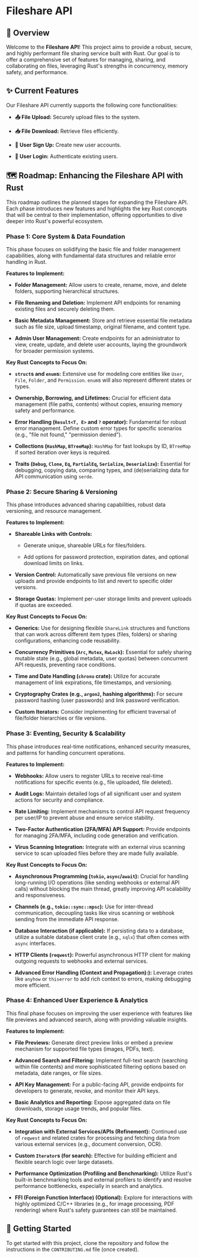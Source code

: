 # Fileshare API

## 🚀 Overview

Welcome to the **Fileshare API**! This project aims to provide a robust, secure, and highly performant file sharing service built with Rust. Our goal is to offer a comprehensive set of features for managing, sharing, and collaborating on files, leveraging Rust's strengths in concurrency, memory safety, and performance.

## ✨ Current Features

Our Fileshare API currently supports the following core functionalities:

* **📤 File Upload:** Securely upload files to the system.

* **📥 File Download:** Retrieve files efficiently.

* **📝 User Sign Up:** Create new user accounts.

* **🔑 User Login:** Authenticate existing users.

## 🗺️ Roadmap: Enhancing the Fileshare API with Rust

This roadmap outlines the planned stages for expanding the Fileshare API. Each phase introduces new features and highlights the key Rust concepts that will be central to their implementation, offering opportunities to dive deeper into Rust's powerful ecosystem.

### Phase 1: Core System & Data Foundation

This phase focuses on solidifying the basic file and folder management capabilities, along with fundamental data structures and reliable error handling in Rust.

**Features to Implement:**

* **Folder Management:** Allow users to create, rename, move, and delete folders, supporting hierarchical structures.

* **File Renaming and Deletion:** Implement API endpoints for renaming existing files and securely deleting them.

* **Basic Metadata Management:** Store and retrieve essential file metadata such as file size, upload timestamp, original filename, and content type.

* **Admin User Management:** Create endpoints for an administrator to view, create, update, and delete user accounts, laying the groundwork for broader permission systems.

**Key Rust Concepts to Focus On:**

* **`struct`s and `enum`s:** Extensive use for modeling core entities like `User`, `File`, `Folder`, and `Permission`. `enum`s will also represent different states or types.

* **Ownership, Borrowing, and Lifetimes:** Crucial for efficient data management (file paths, contents) without copies, ensuring memory safety and performance.

* **Error Handling (`Result<T, E>` and `?` operator):** Fundamental for robust error management. Define custom error types for specific scenarios (e.g., "file not found," "permission denied").

* **Collections (`HashMap`, `BTreeMap`):** `HashMap` for fast lookups by ID, `BTreeMap` if sorted iteration over keys is required.

* **Traits (`Debug`, `Clone`, `Eq`, `PartialEq`, `Serialize`, `Deserialize`):** Essential for debugging, copying data, comparing types, and (de)serializing data for API communication using `serde`.

### Phase 2: Secure Sharing & Versioning

This phase introduces advanced sharing capabilities, robust data versioning, and resource management.

**Features to Implement:**

* **Shareable Links with Controls:**

    * Generate unique, shareable URLs for files/folders.

    * Add options for password protection, expiration dates, and optional download limits on links.

* **Version Control:** Automatically save previous file versions on new uploads and provide endpoints to list and revert to specific older versions.

* **Storage Quotas:** Implement per-user storage limits and prevent uploads if quotas are exceeded.

**Key Rust Concepts to Focus On:**

* **Generics:** Use for designing flexible `ShareLink` structures and functions that can work across different item types (files, folders) or sharing configurations, enhancing code reusability.

* **Concurrency Primitives (`Arc`, `Mutex`, `RwLock`):** Essential for safely sharing mutable state (e.g., global metadata, user quotas) between concurrent API requests, preventing race conditions.

* **Time and Date Handling (`chrono` crate):** Utilize for accurate management of link expirations, file timestamps, and versioning.

* **Cryptography Crates (e.g., `argon2`, hashing algorithms):** For secure password hashing (user passwords) and link password verification.

* **Custom Iterators:** Consider implementing for efficient traversal of file/folder hierarchies or file versions.

### Phase 3: Eventing, Security & Scalability

This phase introduces real-time notifications, enhanced security measures, and patterns for handling concurrent operations.

**Features to Implement:**

* **Webhooks:** Allow users to register URLs to receive real-time notifications for specific events (e.g., file uploaded, file deleted).

* **Audit Logs:** Maintain detailed logs of all significant user and system actions for security and compliance.

* **Rate Limiting:** Implement mechanisms to control API request frequency per user/IP to prevent abuse and ensure service stability.

* **Two-Factor Authentication (2FA/MFA) API Support:** Provide endpoints for managing 2FA/MFA, including code generation and verification.

* **Virus Scanning Integration:** Integrate with an external virus scanning service to scan uploaded files before they are made fully available.

**Key Rust Concepts to Focus On:**

* **Asynchronous Programming (`tokio`, `async`/`await`):** Crucial for handling long-running I/O operations (like sending webhooks or external API calls) without blocking the main thread, greatly improving API scalability and responsiveness.

* **Channels (e.g., `tokio::sync::mpsc`):** Use for inter-thread communication, decoupling tasks like virus scanning or webhook sending from the immediate API response.

* **Database Interaction (if applicable):** If persisting data to a database, utilize a suitable database client crate (e.g., `sqlx`) that often comes with `async` interfaces.

* **HTTP Clients (`reqwest`):** Powerful asynchronous HTTP client for making outgoing requests to webhooks and external services.

* **Advanced Error Handling (Context and Propagation):):** Leverage crates like `anyhow` or `thiserror` to add rich context to errors, making debugging more efficient.

### Phase 4: Enhanced User Experience & Analytics

This final phase focuses on improving the user experience with features like file previews and advanced search, along with providing valuable insights.

**Features to Implement:**

* **File Previews:** Generate direct preview links or embed a preview mechanism for supported file types (images, PDFs, text).

* **Advanced Search and Filtering:** Implement full-text search (searching within file contents) and more sophisticated filtering options based on metadata, date ranges, or file sizes.

* **API Key Management:** For a public-facing API, provide endpoints for developers to generate, revoke, and monitor their API keys.

* **Basic Analytics and Reporting:** Expose aggregated data on file downloads, storage usage trends, and popular files.

**Key Rust Concepts to Focus On:**

* **Integration with External Services/APIs (Refinement):** Continued use of `reqwest` and related crates for processing and fetching data from various external services (e.g., document conversion, OCR).

* **Custom `Iterator`s (for search):** Effective for building efficient and flexible search logic over large datasets.

* **Performance Optimization (Profiling and Benchmarking):** Utilize Rust's built-in benchmarking tools and external profilers to identify and resolve performance bottlenecks, especially in search and analytics.

* **FFI (Foreign Function Interface) (Optional):** Explore for interactions with highly optimized C/C++ libraries (e.g., for image processing, PDF rendering) where Rust's safety guarantees can still be maintained.

## 🚀 Getting Started

To get started with this project, clone the repository and follow the instructions in the `CONTRIBUTING.md` file (once created).

